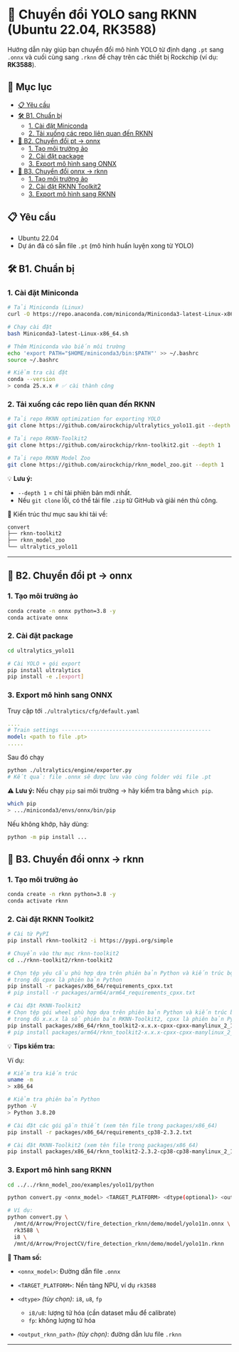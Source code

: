# 🚀 Chuyển đổi YOLO sang RKNN (Ubuntu 22.04, RK3588)

Hướng dẫn này giúp bạn chuyển đổi mô hình YOLO từ định dạng `.pt` sang `.onnx` và cuối cùng sang `.rknn` để chạy trên các thiết bị Rockchip (ví dụ: **RK3588**).

## 📑 Mục lục

- [📋 Yêu cầu](#-yêu-cầu)
- [🛠️ B1. Chuẩn bị](#️-b1-chuẩn-bị)
  - [1. Cài đặt Miniconda](#1-cài-đặt-miniconda)
  - [2. Tải xuống các repo liên quan đến RKNN](#2-tải-xuống-các-repo-liên-quan-đến-rknn)
- [🔄 B2. Chuyển đổi pt → onnx](#-b2-chuyển-đổi-pt--onnx)
  - [1. Tạo môi trường ảo](#1-tạo-môi-trường-ảo)
  - [2. Cài đặt package](#2-cài-đặt-package)
  - [3. Export mô hình sang ONNX](#3-export-mô-hình-sang-onnx)
- [🔁 B3. Chuyển đổi onnx → rknn](#-b3-chuyển-đổi-onnx--rknn)
  - [1. Tạo môi trường ảo](#1-tạo-môi-trường-ảo-1)
  - [2. Cài đặt RKNN Toolkit2](#2-cài-đặt-rknn-toolkit2)
  - [3. Export mô hình sang RKNN](#3-thực-hiện-chuyển-đổi-onnx--rknn)

## 📋 Yêu cầu

- Ubuntu 22.04
- Dự án đã có sẵn file `.pt` (mô hình huấn luyện xong từ YOLO)

## 🛠️ B1. Chuẩn bị

### 1. Cài đặt Miniconda

```bash
# Tải Miniconda (Linux)
curl -O https://repo.anaconda.com/miniconda/Miniconda3-latest-Linux-x86_64.sh

# Chạy cài đặt
bash Miniconda3-latest-Linux-x86_64.sh

# Thêm Miniconda vào biến môi trường
echo 'export PATH="$HOME/miniconda3/bin:$PATH"' >> ~/.bashrc
source ~/.bashrc

# Kiểm tra cài đặt
conda --version
> conda 25.x.x # ✅ cài thành công
```

### 2. Tải xuống các repo liên quan đến RKNN

```bash
# Tải repo RKNN optimization for exporting YOLO
git clone https://github.com/airockchip/ultralytics_yolo11.git --depth 1

# Tải repo RKNN-Toolkit2
git clone https://github.com/airockchip/rknn-toolkit2.git --depth 1

# Tải repo RKNN Model Zoo
git clone https://github.com/airockchip/rknn_model_zoo.git --depth 1
```

💡 **Lưu ý:**

- `--depth 1` = chỉ tải phiên bản mới nhất.
- Nếu `git clone` lỗi, có thể tải file `.zip` từ GitHub và giải nén thủ công.

📂 Kiến trúc thư mục sau khi tải về:

```bash
convert
├── rknn-toolkit2
├── rknn_model_zoo
└── ultralytics_yolo11
```

---

## 🔄 B2. Chuyển đổi pt → onnx

### 1. Tạo môi trường ảo

```bash
conda create -n onnx python=3.8 -y
conda activate onnx
```

### 2. Cài đặt package

```bash
cd ultralytics_yolo11

# Cài YOLO + gói export
pip install ultralytics
pip install -e .[export]
```

### 3. Export mô hình sang ONNX

Truy cập tới `./ultralytics/cfg/default.yaml`

```yaml
....
# Train settings -----------------------------------------------
model: <path to file .pt>
.....
```

Sau đó chạy

```bash
python ./ultralytics/engine/exporter.py
# Kết quả: file .onnx sẽ được lưu vào cùng folder với file .pt
```

⚠️ **Lưu ý:** Nếu chạy `pip` sai môi trường → hãy kiểm tra bằng `which pip`.

```bash
which pip
> .../miniconda3/envs/onnx/bin/pip
```

Nếu không khớp, hãy dùng:

```bash
python -m pip install ...
```

## 🔁 B3. Chuyển đổi onnx → rknn

### 1. Tạo môi trường ảo

```bash
conda create -n rknn python=3.8 -y
conda activate rknn
```

### 2. Cài đặt RKNN Toolkit2

```bash
# Cài từ PyPI
pip install rknn-toolkit2 -i https://pypi.org/simple

# Chuyển vào thư mục rknn-toolkit2
cd ../rknn-toolkit2/rknn-toolkit2

# Chọn tệp yêu cầu phù hợp dựa trên phiên bản Python và kiến ​​trúc bộ xử lý:
# trong đó cpxx là phiên bản Python
pip install -r packages/x86_64/requirements_cpxx.txt
# pip install -r packages/arm64/arm64_requirements_cpxx.txt

# Cài đặt RKNN-Toolkit2
# Chọn tệp gói wheel phù hợp dựa trên phiên bản Python và kiến ​​trúc bộ xử lý:
# trong đó x.x.x là số phiên bản RKNN-Toolkit2, cpxx là phiên bản Python
pip install packages/x86_64/rknn_toolkit2-x.x.x-cpxx-cpxx-manylinux_2_17_x86_64.manylinux2014_x86_64.whl
# pip install packages/arm64/rknn_toolkit2-x.x.x-cpxx-cpxx-manylinux_2_17_aarch64.manylinux2014_aarch64.whl
```

💡 **Tips kiểm tra:**

Ví dụ:

```bash
# Kiểm tra kiến trúc
uname -m
> x86_64

# Kiểm tra phiên bản Python
python -V
> Python 3.8.20

# Cài đặt các gói gần thiết (xem tên file trong packages/x86_64)
pip install -r packages/x86_64/requirements_cp38-2.3.2.txt

# Cài đặt RKNN-Toolkit2 (xem tên file trong packages/x86_64)
pip install packages/x86_64/rknn_toolkit2-2.3.2-cp38-cp38-manylinux_2_17_x86_64.manylinux2014_x86_64.whl
```

### 3. Export mô hình sang RKNN

```bash
cd ../../rknn_model_zoo/examples/yolo11/python

python convert.py <onnx_model> <TARGET_PLATFORM> <dtype(optional)> <output_rknn_path(optional)>

# Ví dụ:
python convert.py \
  /mnt/d/Arrow/ProjectCV/fire_detection_rknn/demo/model/yolo11n.onnx \
  rk3588 \
  i8 \
  /mnt/d/Arrow/ProjectCV/fire_detection_rknn/demo/model/yolo11n.rknn
```

📌 **Tham số:**

- `<onnx_model>`: Đường dẫn file `.onnx`
- `<TARGET_PLATFORM>`: Nền tảng NPU, ví dụ `rk3588`
- `<dtype>` _(tùy chọn)_: `i8`, `u8`, `fp`

  - `i8/u8`: lượng tử hóa (cần dataset mẫu để calibrate)
  - `fp`: không lượng tử hóa

- `<output_rknn_path>` _(tùy chọn)_: đường dẫn lưu file `.rknn`

---
